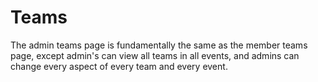 # Teams

The admin teams page is fundamentally the same as the member teams page, except admin's can view all teams in all events, and admins can change every aspect of every team and every event.
